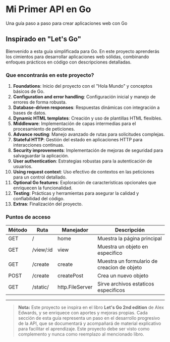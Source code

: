 # Mi Primer API en Go
Una guía paso a paso para crear aplicaciones web con Go

## Inspirado en "Let's Go"

Bienvenido a esta guía simplificada para Go. En este proyecto aprenderás los cimientos para desarrollar aplicaciones web sólidas, combinando enfoques prácticos en código con descripciones detalladas.

### Que encontrarás en este proyecto?

1. **Foundations**: Inicio del proyecto con el "Hola Mundo" y conceptos básicos de Go.  
2. **Configuration and error handling**: Configuración inicial y manejo de errores de forma robusta.  
3. **Database-driven responses**: Respuestas dinámicas con integración a bases de datos.  
4. **Dynamic HTML templates**: Creación y uso de plantillas HTML flexibles.  
5. **Middleware**: Implementación de capas intermedias para el procesamiento de peticiones.  
6. **Advance routing**: Manejo avanzado de rutas para solicitudes complejas.  
7. **Stateful HTTP**: Gestión del estado en aplicaciones HTTP para interacciones continuas.  
8. **Security improvements**: Implementación de mejoras de seguridad para salvaguardar la aplicación.  
9. **User authentication**: Estrategias robustas para la autenticación de usuarios.  
10. **Using request context**: Uso efectivo de contextos en las peticiones para un control detallado.  
11. **Optional Go features**: Exploración de características opcionales que enriquecen la funcionalidad.  
12. **Testing**: Prácticas y herramientas para asegurar la calidad y confiabilidad del código.  
13. **Extras**: Finalización del proyecto.

### Puntos de acceso

| Método | Ruta         | Manejador       | Descripción                          |
|--------|--------------|-----------------|--------------------------------------|
| GET    | /            | home            | Muestra la página principal
| GET    | /view/:id    | view            | Muestra un objeto en especifico
| GET    | /create      | create          | Muestra un formulario de creacion de objeto
| POST   | /create      | createPost      | Crea un nuevo objeto
| GET    | /static/     | http.FileServer | Sirve archivos estaticos especificos


___________________________________________________________________________________
> **Nota:** Este proyecto se inspira en el libro **Let's Go 2nd edition** de Alex Edwards, y se enriquece con aportes y mejoras propias. Cada sección de esta guía representa un paso en el desarrollo progresivo de la API, que se documentará y acompañará de material explicativo para facilitar el aprendizaje. Este proyecto debe ser visto como complemento y nunca como reemplazo al mencionado libro.
